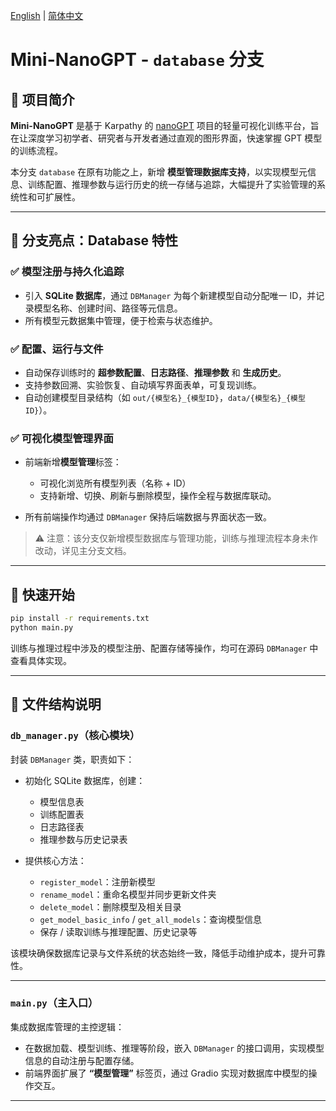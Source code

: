 [English](README.md) | [简体中文](README.zh.md)

# Mini-NanoGPT - `database` 分支

## 📌 项目简介

**Mini-NanoGPT** 是基于 Karpathy 的 [nanoGPT](https://github.com/karpathy/nanoGPT) 项目的轻量可视化训练平台，旨在让深度学习初学者、研究者与开发者通过直观的图形界面，快速掌握 GPT 模型的训练流程。

本分支 `database` 在原有功能之上，新增 **模型管理数据库支持**，以实现模型元信息、训练配置、推理参数与运行历史的统一存储与追踪，大幅提升了实验管理的系统性和可扩展性。

---

## 🚀 分支亮点：Database 特性

### ✅ 模型注册与持久化追踪

* 引入 **SQLite 数据库**，通过 `DBManager` 为每个新建模型自动分配唯一 ID，并记录模型名称、创建时间、路径等元信息。
* 所有模型元数据集中管理，便于检索与状态维护。

### ✅ 配置、运行与文件

* 自动保存训练时的 **超参数配置**、**日志路径**、**推理参数** 和 **生成历史**。
* 支持参数回溯、实验恢复、自动填写界面表单，可复现训练。
* 自动创建模型目录结构（如 `out/{模型名}_{模型ID}`，`data/{模型名}_{模型ID}`）。

### ✅ 可视化模型管理界面

* 前端新增**模型管理**标签：

  * 可视化浏览所有模型列表（名称 + ID）
  * 支持新增、切换、刷新与删除模型，操作全程与数据库联动。
* 所有前端操作均通过 `DBManager` 保持后端数据与界面状态一致。

> ⚠️ 注意：该分支仅新增模型数据库与管理功能，训练与推理流程本身未作改动，详见主分支文档。

---

## 🧪 快速开始

```bash
pip install -r requirements.txt
python main.py
```

训练与推理过程中涉及的模型注册、配置存储等操作，均可在源码 `DBManager` 中查看具体实现。

---

## 📁 文件结构说明

### `db_manager.py`（核心模块）

封装 `DBManager` 类，职责如下：

* 初始化 SQLite 数据库，创建：

  * 模型信息表
  * 训练配置表
  * 日志路径表
  * 推理参数与历史记录表
* 提供核心方法：

  * `register_model`：注册新模型
  * `rename_model`：重命名模型并同步更新文件夹
  * `delete_model`：删除模型及相关目录
  * `get_model_basic_info` / `get_all_models`：查询模型信息
  * 保存 / 读取训练与推理配置、历史记录等

该模块确保数据库记录与文件系统的状态始终一致，降低手动维护成本，提升可靠性。

---

### `main.py`（主入口）

集成数据库管理的主控逻辑：

* 在数据加载、模型训练、推理等阶段，嵌入 `DBManager` 的接口调用，实现模型信息的自动注册与配置存储。
* 前端界面扩展了 **“模型管理”** 标签页，通过 Gradio 实现对数据库中模型的操作交互。

---

